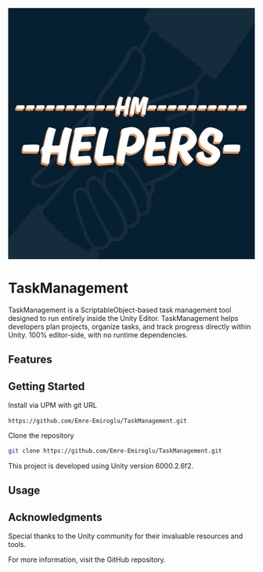 <img src="icon.jpg" width="512" height="512" alt="TaskManagement Logo">

# TaskManagement
TaskManagement is a ScriptableObject-based task management tool designed to run entirely inside the Unity Editor. TaskManagement helps developers plan projects, organize tasks, and track progress directly within Unity. 100% editor-side, with no runtime dependencies.

## Features

## Getting Started
Install via UPM with git URL

`https://github.com/Emre-Emiroglu/TaskManagement.git`

Clone the repository
```bash
git clone https://github.com/Emre-Emiroglu/TaskManagement.git
```
This project is developed using Unity version 6000.2.6f2.

## Usage

## Acknowledgments
Special thanks to the Unity community for their invaluable resources and tools.

For more information, visit the GitHub repository.
